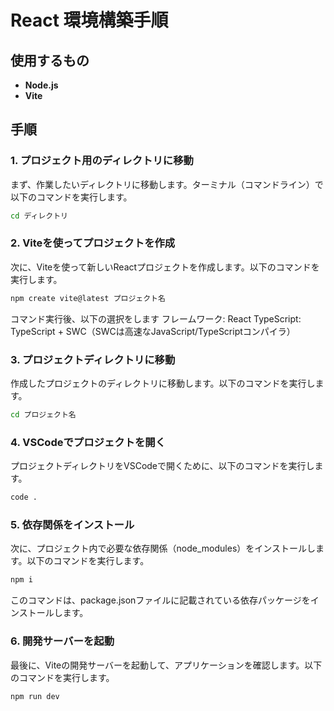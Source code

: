 # React 環境構築手順

## 使用するもの
- **Node.js**
- **Vite**

## 手順

### 1. プロジェクト用のディレクトリに移動
まず、作業したいディレクトリに移動します。ターミナル（コマンドライン）で以下のコマンドを実行します。
```bash
cd ディレクトリ
```

### 2. Viteを使ってプロジェクトを作成
次に、Viteを使って新しいReactプロジェクトを作成します。以下のコマンドを実行します。
```bash
npm create vite@latest プロジェクト名
```

コマンド実行後、以下の選択をします
フレームワーク: React
TypeScript: TypeScript + SWC（SWCは高速なJavaScript/TypeScriptコンパイラ）

### 3. プロジェクトディレクトリに移動
作成したプロジェクトのディレクトリに移動します。以下のコマンドを実行します。
```bash
cd プロジェクト名
```

### 4. VSCodeでプロジェクトを開く
プロジェクトディレクトリをVSCodeで開くために、以下のコマンドを実行します。
```bash
code .
```

### 5. 依存関係をインストール
次に、プロジェクト内で必要な依存関係（node_modules）をインストールします。以下のコマンドを実行します。
```bash
npm i
```
このコマンドは、package.jsonファイルに記載されている依存パッケージをインストールします。

### 6. 開発サーバーを起動
最後に、Viteの開発サーバーを起動して、アプリケーションを確認します。以下のコマンドを実行します。
```bash
npm run dev
```